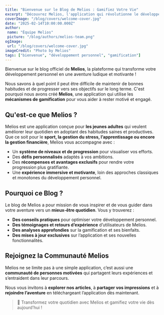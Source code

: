 ```yaml
---
title: "Bienvenue sur le Blog de Melios : Gamifiez Votre Vie"
excerpt: "Découvrez Melios, l'application qui révolutionne le développement personnel en intégrant la gamification pour rendre chaque habitude plus motivante et engageante."
coverImage: "/blog/covers/welcome-cover.jpg"
date: "2025-02-14T10:00:00.000Z"
author:
 name: "Équipe Melios"
 picture: "/blog/authors/melios-team.png"
ogImage:
 url: "/blog/covers/welcome-cover.jpg"
imageCredit: "Photo by Melios"
tags: ["bienvenue", "développement personnel", "gamification"]
---
```


Bienvenue sur le blog officiel de **Melios**, la plateforme qui transforme votre développement personnel en une aventure ludique et motivante !

Nous savons à quel point il peut être difficile de maintenir de bonnes habitudes et de progresser vers ses objectifs sur le long terme. C'est pourquoi nous avons créé **Melios**, une application qui utilise les **mécanismes de gamification** pour vous aider à rester motivé et engagé.

## Qu'est-ce que Melios ?

Melios est une application conçue pour **les jeunes adultes** qui veulent améliorer leur quotidien en adoptant des habitudes saines et productives. Que ce soit pour le **sport, la gestion du stress, l’apprentissage ou encore la gestion financière**, Melios vous accompagne avec :

- Un **système de niveaux et de progression** pour visualiser vos efforts.
- Des **défis personnalisés** adaptés à vos ambitions.
- Des **récompenses et avantages exclusifs** pour rendre votre progression plus gratifiante.
- Une **expérience immersive et motivante**, loin des approches classiques et monotones du développement personnel.

## Pourquoi ce Blog ?

Le blog de Melios a pour mission de vous inspirer et de vous guider dans votre aventure vers un **mieux-être quotidien**. Vous y trouverez :

- **Des conseils pratiques** pour optimiser votre développement personnel.
- **Des témoignages et retours d’expérience** d’utilisateurs de Melios.
- **Des analyses approfondies** sur la gamification et ses bienfaits.
- **Des mises à jour exclusives** sur l’application et ses nouvelles fonctionnalités.

## Rejoignez la Communauté Melios

Melios ne se limite pas à une simple application, c’est aussi une **communauté de personnes motivées** qui partagent leurs expériences et s’entraident dans leur parcours.

Nous vous invitons à **explorer nos articles**, à **partager vos impressions** et à **rejoindre l’aventure** en téléchargeant l’application dès maintenant.

> 🚀 Transformez votre quotidien avec Melios et gamifiez votre vie dès aujourd’hui !
